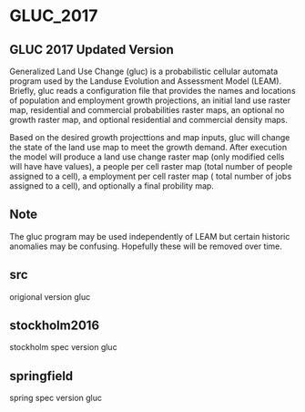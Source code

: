 # GLUC_2017
## GLUC 2017 Updated Version

Generalized Land Use Change (gluc) is a probabilistic cellular automata
program used by the Landuse Evolution and Assessment Model (LEAM). Briefly,
gluc reads a configuration file that provides the names and locations 
of population and employment growth projections, an initial land use
raster map, residential and commercial probabilities raster maps, an
optional no growth raster map, and optional residential and commercial
density maps.

Based on the desired growth projecttions and map inputs, gluc will change
the state of the land use map to meet the growth demand. After execution
the model will produce a land use change raster map (only modified
cells will have have values), a people per cell raster map (total 
number of people assigned to a cell), a employment per cell raster map (
total number of jobs assigned to a cell), and optionally a final
probility map.

## Note
The gluc program may be used independently of LEAM but certain historic
anomalies may be confusing.  Hopefully these will be removed over time.

## src
origional version gluc

## stockholm2016
stockholm spec version gluc

## springfield
spring spec version gluc
